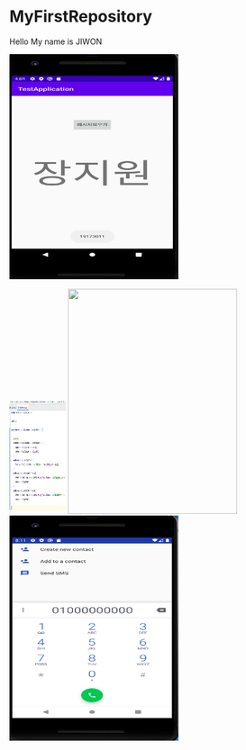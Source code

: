 # MyFirstRepository
Hello My name is JIWON

<img width="300" height="400" src="./png/캡스톤 2주차.PNG"></img>

<img width="100" height="200" src="./png/캡스톤 3-1.PNG"></img>
<img width="300" height="400" src="./png/캡스톤 3-2.PNG"></img>
<img width="300" height="400" src="./png/캡스톤 3-3.PNG"></img>
